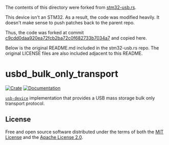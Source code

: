 The contents of this directory were forked from [stm32-usb.rs](https://github.com/stm32-rs/stm32-usbd).

This device isn't an STM32. As a result, the code was modified heavily. It doesn't make sense to push patches back to the parent repo.

Thus, the code was forked at commit [c9cdd0daa920ea72fcb2ba72c0f682733b7034a7](https://github.com/stm32-rs/stm32-usbd/commit/c9cdd0daa920ea72fcb2ba72c0f682733b7034a7) and copied here.

Below is the original README.md included in the stm32-usb.rs repo. The original LICENSE files are also included adjacent to this README.

# usbd_bulk_only_transport

[![Crate](https://img.shields.io/crates/v/usbd_bulk_only_transport.svg)](https://crates.io/crates/usbd_bulk_only_transport)
[![Documentation](https://docs.rs/usbd_bulk_only_transport/badge.svg)](https://docs.rs/usbd_bulk_only_transport)

[`usb-device`](https://crates.io/crates/usb-device) implementation that provides a USB mass storage bulk only transport protocol.

## License

Free and open source software distributed under the terms of both the [MIT License][lm] and the [Apache License 2.0][la].

[lm]: LICENSE-MIT
[la]: LICENSE-APACHE